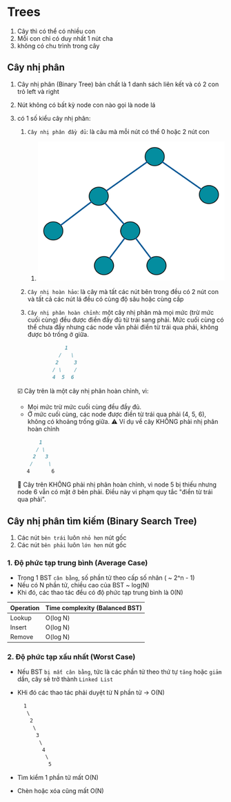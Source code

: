 # Trees

1. Cây thì có thể có nhiều con
2. Mỗi con chỉ có duy nhất 1 nút cha
3. không có chu trình trong cây

## Cây nhị phân

1. Cây nhị phân (Binary Tree) bản chất là 1 danh sách liên kết và có 2 con trỏ left và right
2. Nút không có bất kỳ node con nào gọi là node lá
3. có 1 số kiểu cây nhị phân:
   1. `Cây nhị phân đầy đủ`: là câu mà mỗi nút có thể  0 hoặc 2 nút con
      1. ![cây nhị phân đầy đủ](image.png)
   2. `Cây nhị hoàn hảo`: là cây mà tất các nút bên trong đều có 2 nút con và tất cả các nút lá đều có cùng độ sâu hoặc cùng cấp
   3. `Cây nhị phân hoàn chỉnh`: một cây nhị phân mà mọi mức (trừ mức cuối cùng) đều được điền đầy đủ từ trái sang phải. Mức cuối cùng có thể chưa đầy nhưng các node vẫn phải điền từ trái qua phải, không được bỏ trống ở giữa.

      ```markdown
                  1
                /   \
               2     3
              / \    /
              4  5  6
      ```

    ☑️ Cây trên là một cây nhị phân hoàn chỉnh, vì:
      - Mọi mức trừ mức cuối cùng đều đầy đủ.
      - Ở mức cuối cùng, các node được điền từ trái qua phải (4, 5, 6), không có khoảng trống giữa.
    ⚠️ Ví dụ về cây KHÔNG phải nhị phân hoàn chỉnh

      ```markdown
             1
            / \
           2   3
          /     \
         4       6
      ```

      🚫 Cây trên KHÔNG phải nhị phân hoàn chỉnh, vì node 5 bị thiếu nhưng node 6 vẫn có mặt ở bên phải. Điều này vi phạm quy tắc "điền từ trái qua phải".

## Cây nhị phân tìm kiếm (Binary Search Tree)

1. Các nút `bên trái` luôn `nhỏ hơn` nút gốc
2. Các nút `bên phải` luôn `lớn hơn` nút gốc

### 1. Độ phức tạp trung bình (Average Case)

- Trong 1 BST `cân bằng`, số phần tử theo cấp số nhân ( ~ 2^n - 1)
- Nếu có N phần tử, chiều cao của BST ~ log(N)
- Khi đó, các thao tác đều có độ phức tạp trung bình là 0(N)

| Operation | Time complexity (Balanced BST) |
|-----------|--------------------------------|
| Lookup    | O(log N)                       |
| Insert    | O(log N)                       |
| Remove    | O(log N)                       |

### 2. Độ phức tạp xấu nhất (Worst Case)

- Nếu BST `bị mất cân bằng`, tức là các phần tử theo thứ tự `tăng` hoặc `giảm` dần, cây sẽ trở thành `Linked List`
- KHi đó các thao tác phải duyệt từ N phần tử -> O(N)

  ```markdown
    1
     \
      2
       \
        3
         \
          4
           \
            5
  ```

- Tìm kiểm 1 phần tử mất O(N)
- Chèn hoặc xóa cũng mất O(N) 